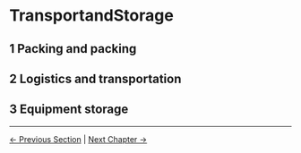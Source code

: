 # TransportandStorage

## 1 Packing and packing

## 2 Logistics and transportation

## 3 Equipment storage

----
[← Previous Section](3.1-SafetyInstruction.md#) | [Next Chapter →](3.3-MaintenanceandCare.md)